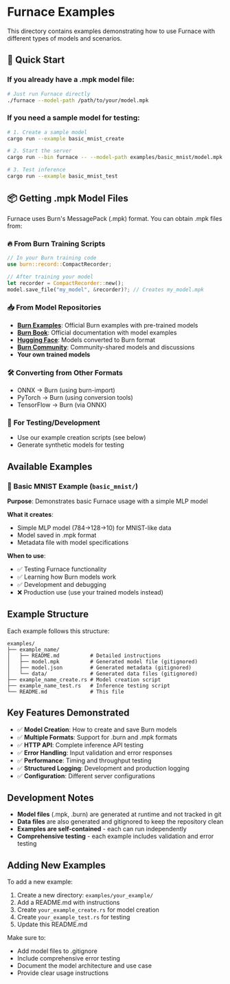 # Furnace Examples

This directory contains examples demonstrating how to use Furnace with different types of models and scenarios.

## 🚀 Quick Start

### If you already have a .mpk model file:
```bash
# Just run Furnace directly
./furnace --model-path /path/to/your/model.mpk
```

### If you need a sample model for testing:
```bash
# 1. Create a sample model
cargo run --example basic_mnist_create

# 2. Start the server
cargo run --bin furnace -- --model-path examples/basic_mnist/model.mpk

# 3. Test inference
cargo run --example basic_mnist_test
```

## 📦 Getting .mpk Model Files

Furnace uses Burn's MessagePack (.mpk) format. You can obtain .mpk files from:

### 🔥 **From Burn Training Scripts**
```rust
// In your Burn training code
use burn::record::CompactRecorder;

// After training your model
let recorder = CompactRecorder::new();
model.save_file("my_model", &recorder)?; // Creates my_model.mpk
```

### 📥 **From Model Repositories**
- **[Burn Examples](https://github.com/tracel-ai/burn/tree/main/examples)**: Official Burn examples with pre-trained models
- **[Burn Book](https://burn.dev/book/)**: Official documentation with model examples  
- **[Hugging Face](https://huggingface.co/models?library=burn)**: Models converted to Burn format
- **[Burn Community](https://github.com/tracel-ai/burn/discussions)**: Community-shared models and discussions
- **Your own trained models**

### 🛠️ **Converting from Other Formats**
- ONNX → Burn (using burn-import)
- PyTorch → Burn (using conversion tools)
- TensorFlow → Burn (via ONNX)

### 🧪 **For Testing/Development**
- Use our example creation scripts (see below)
- Generate synthetic models for testing

## Available Examples

### 🎯 Basic MNIST Example (`basic_mnist/`)

**Purpose**: Demonstrates basic Furnace usage with a simple MLP model

**What it creates**:
- Simple MLP model (784→128→10) for MNIST-like data
- Model saved in .mpk format
- Metadata file with model specifications

**When to use**: 
- ✅ Testing Furnace functionality
- ✅ Learning how Burn models work
- ✅ Development and debugging
- ❌ Production use (use your trained models instead)

## Example Structure

Each example follows this structure:
```
examples/
├── example_name/
│   ├── README.md          # Detailed instructions
│   ├── model.mpk          # Generated model file (gitignored)
│   ├── model.json         # Generated metadata (gitignored)
│   └── data/              # Generated data files (gitignored)
├── example_name_create.rs # Model creation script
├── example_name_test.rs   # Inference testing script
└── README.md              # This file
```

## Key Features Demonstrated

- ✅ **Model Creation**: How to create and save Burn models
- ✅ **Multiple Formats**: Support for .burn and .mpk formats
- ✅ **HTTP API**: Complete inference API testing
- ✅ **Error Handling**: Input validation and error responses
- ✅ **Performance**: Timing and throughput testing
- ✅ **Structured Logging**: Development and production logging
- ✅ **Configuration**: Different server configurations

## Development Notes

- **Model files** (.mpk, .burn) are generated at runtime and not tracked in git
- **Data files** are also generated and gitignored to keep the repository clean
- **Examples are self-contained** - each can run independently
- **Comprehensive testing** - each example includes validation and error testing

## Adding New Examples

To add a new example:

1. Create a new directory: `examples/your_example/`
2. Add a README.md with instructions
3. Create `your_example_create.rs` for model creation
4. Create `your_example_test.rs` for testing
5. Update this README.md

Make sure to:
- Add model files to .gitignore
- Include comprehensive error testing
- Document the model architecture and use case
- Provide clear usage instructions